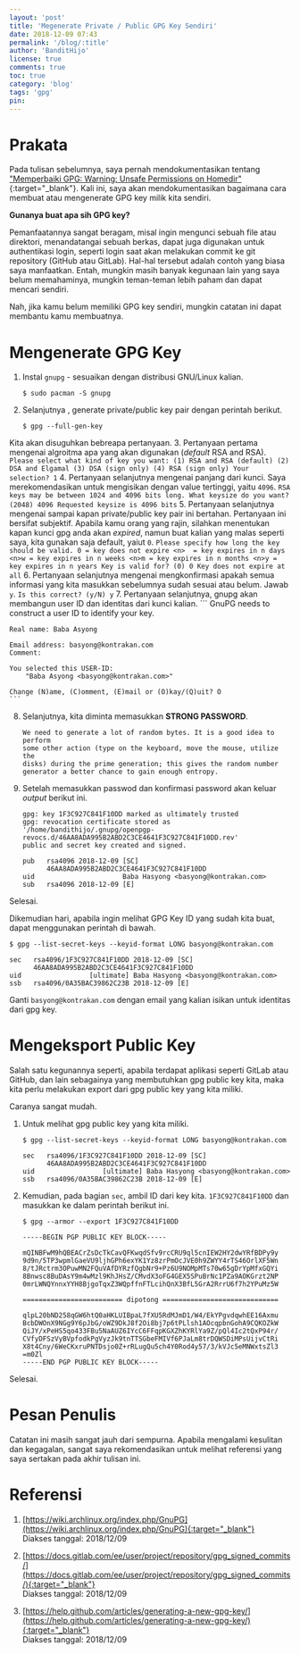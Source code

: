 ```yaml
---
layout: 'post'
title: 'Megenerate Private / Public GPG Key Sendiri'
date: 2018-12-09 07:43
permalink: '/blog/:title'
author: 'BanditHijo'
license: true
comments: true
toc: true
category: 'blog'
tags: 'gpg'
pin:
---
```


<!-- BANNER OF THE POST -->
<!-- <img class="post&#45;body&#45;img" src="" alt="banner"> -->

# Prakata

Pada tulisan sebelumnya, saya pernah mendokumentasikan tentang ["Memperbaiki GPG: Warning: Unsafe Permissions on Homedir"](https://bandithijo.com/blog/memperbaiki-gpg-permissions-on-homedir){:target="_blank"}. Kali ini, saya akan mendokumentasikan bagaimana cara membuat atau mengenerate GPG key milik kita sendiri.

**Gunanya buat apa sih GPG key?**

Pemanfaatannya sangat beragam, misal ingin mengunci sebuah file atau direktori, menandatangai sebuah berkas, dapat juga digunakan untuk authentikasi login, seperti login saat akan melakukan commit ke git repository (GitHub atau GitLab). Hal-hal tersebut adalah contoh yang biasa saya manfaatkan. Entah, mungkin masih banyak kegunaan lain yang saya belum memahaminya, mungkin teman-teman lebih paham dan dapat mencari sendiri.

Nah, jika kamu belum memiliki GPG key sendiri, mungkin catatan ini dapat membantu kamu membuatnya.

# Mengenerate GPG Key

1. Instal `gnupg` - sesuaikan dengan distribusi GNU/Linux kalian.
    ```
    $ sudo pacman -S gnupg
    ```
2. Selanjutnya , generate private/public key pair dengan perintah berikut.
    ```
    $ gpg --full-gen-key
    ```
Kita akan disuguhkan bebreapa pertanyaan.
3. Pertanyaan pertama mengenai algroitma apa yang akan digunakan (_default_ RSA and RSA).
    ```
    Please select what kind of key you want:
        (1) RSA and RSA (default)
        (2) DSA and Elgamal
        (3) DSA (sign only)
        (4) RSA (sign only)
    Your selection? 1
    ```
4. Pertanyaan selanjutnya mengenai panjang dari kunci. Saya merekomendasikan untuk mengisikan dengan value tertinggi, yaitu `4096`.
    ```
    RSA keys may be between 1024 and 4096 bits long.
    What keysize do you want? (2048) 4096
    Requested keysize is 4096 bits
    ```
5. Pertanyaan selanjutnya mengenai sampai kapan private/public key pair ini bertahan. Pertanyaan ini bersifat subjektif. Apabila kamu orang yang rajin, silahkan menentukan kapan kunci gpg anda akan _expired_, namun buat kalian yang malas seperti saya, kita gunakan saja default, yaiut `0`.
    ```
    Please specify how long the key should be valid.
        0 = key does not expire
        <n>  = key expires in n days
        <n>w = key expires in n weeks
        <n>m = key expires in n months
        <n>y = key expires in n years
    Key is valid for? (0) 0
    Key does not expire at all
    ```
6. Pertanyaan selanjutnya mengenai mengkonfirmasi apakah semua informasi yang kita masukkan sebelumnya sudah sesuai atau belum. Jawab `y`.
    ```
    Is this correct? (y/N) y
    ```
7. Pertanyaan selanjutnya, gnupg akan membangun user ID dan identitas dari kunci kalian.
    ```
    GnuPG needs to construct a user ID to identify your key.

    Real name: Baba Asyong

    Email address: basyong@kontrakan.com
    Comment:

    You selected this USER-ID:
        "Baba Asyong <basyong@kontrakan.com>"

    Change (N)ame, (C)omment, (E)mail or (O)kay/(Q)uit? O
    ```
8. Selanjutnya, kita diminta memasukkan **STRONG PASSWORD**.
    ```
    We need to generate a lot of random bytes. It is a good idea to perform
    some other action (type on the keyboard, move the mouse, utilize the
    disks) during the prime generation; this gives the random number
    generator a better chance to gain enough entropy.
    ```
9. Setelah memasukkan passwod dan konfirmasi password akan keluar *output* berikut ini.
    ```
    gpg: key 1F3C927C841F10DD marked as ultimately trusted
    gpg: revocation certificate stored as '/home/bandithijo/.gnupg/openpgp-revocs.d/46AA8ADA995B2ABD2C3CE4641F3C927C841F10DD.rev'
    public and secret key created and signed.

    pub   rsa4096 2018-12-09 [SC]
          46AA8ADA995B2ABD2C3CE4641F3C927C841F10DD
    uid                      Baba Hasyong <basyong@kontrakan.com>
    sub   rsa4096 2018-12-09 [E]
    ```
Selesai.

Dikemudian hari, apabila ingin melihat GPG Key ID yang sudah kita buat, dapat menggunakan perintah di bawah.
```
$ gpg --list-secret-keys --keyid-format LONG basyong@kontrakan.com
```
```
sec   rsa4096/1F3C927C841F10DD 2018-12-09 [SC]
      46AA8ADA995B2ABD2C3CE4641F3C927C841F10DD
uid                 [ultimate] Baba Hasyong <basyong@kontrakan.com>
ssb   rsa4096/0A35BAC39862C23B 2018-12-09 [E]
```
Ganti `basyong@kontrakan.com` dengan email yang kalian isikan untuk identitas dari gpg key.

# Mengeksport Public Key

Salah satu kegunannya seperti, apabila terdapat aplikasi seperti GitLab atau GitHub, dan lain sebagainya yang membutuhkan gpg public key kita, maka kita perlu melakukan export dari gpg public key yang kita miliki.

Caranya sangat mudah.

1. Untuk melihat gpg public key yang kita miliki.
    ```
    $ gpg --list-secret-keys --keyid-format LONG basyong@kontrakan.com
    ```
    ```
    sec   rsa4096/1F3C927C841F10DD 2018-12-09 [SC]
          46AA8ADA995B2ABD2C3CE4641F3C927C841F10DD
    uid                 [ultimate] Baba Hasyong <basyong@kontrakan.com>
    ssb   rsa4096/0A35BAC39862C23B 2018-12-09 [E]
    ```
2. Kemudian, pada bagian `sec`, ambil ID dari key kita. `1F3C927C841F10DD` dan masukkan ke dalam perintah berikut ini.
    ```
    $ gpg --armor --export 1F3C927C841F10DD
    ```
    ```
    -----BEGIN PGP PUBLIC KEY BLOCK-----

    mQINBFwM9hQBEACrZsDcTkCavQFKwqdSfv9rcCRU9ql5cnIEW2HY2dwYRfBDPy9y
    9d9n/5TP3wpmlGaeVU9ljhGPh6exYK1Yz8zrPmOcJVE0h9ZWYY4rTS46OrlXF5Wn
    8/tJRctrm3OPuwMN2FQuVAfDYRzfQgbNr9+Pz6U9NOMpMTs70w65gDrYpMfxGQYi
    8Bnwsc8BuDAsY9m4wMzl9KhJHsZ/CMvdX3oFG4GEX5SPuBrNc1PZa9AOKGrzt2NP
    0mrLWNQYnnxYYH8BjgoTqxZ3WQpffnFTLcihQnX3BfL5GrA2RrrU6f7h2YPuMz5W

    ========================= dipotong =============================

    qlpL20bND258qGW6htQ0aHKLUIBpaL7fXU5RdMJmD1/W4/EkYPgvdqwhEE16Axmu
    BcbDWOnX9NGg9Y6pJbG/oWZ9DkJ8f2Oi8bj7p6tPLlsh1AOcqpbnGohA9CQKOZkW
    QiJY/xPeHS5qo433FBu5NaAUZ6IYcC6FFqpKGXZhKYRlYa9Z/pQl4Ic2tQxP94r/
    CVfyDFSzVyBVpfodkPgVyzJk9tnTTSGbeFMIVf6PJaLm8trDQWSDiMPsUijvCtRi
    X8t4Cny/6WeCKxruPNTDsjo0Z+rRLugQu5ch4Y0Rod4y57/3/kVJc5eMNWxtsZl3
    =m0Zl
    -----END PGP PUBLIC KEY BLOCK-----
    ```
Selesai.

# Pesan Penulis

Catatan ini masih sangat jauh dari sempurna. Apabila mengalami kesulitan dan kegagalan, sangat saya rekomendasikan untuk melihat referensi yang saya sertakan pada akhir tulisan ini.



# Referensi

1. [https://wiki.archlinux.org/index.php/GnuPG](https://wiki.archlinux.org/index.php/GnuPG){:target="_blank"}
<br>Diakses tanggal: 2018/12/09

2. [https://docs.gitlab.com/ee/user/project/repository/gpg_signed_commits/](https://docs.gitlab.com/ee/user/project/repository/gpg_signed_commits/){:target="_blank"}
<br>Diakses tanggal: 2018/12/09

3. [https://help.github.com/articles/generating-a-new-gpg-key/](https://help.github.com/articles/generating-a-new-gpg-key/){:target="_blank"}
<br>Diakses tanggal: 2018/12/09
